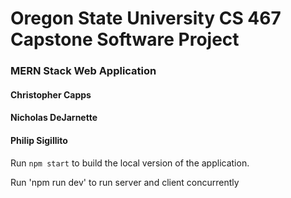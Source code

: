 # Oregon State University CS 467 Capstone Software Project

### MERN Stack Web Application

#### Christopher Capps
#### Nicholas DeJarnette
#### Philip Sigillito

Run `npm start` to build the local version of the application.

Run 'npm run dev' to run server and client concurrently 